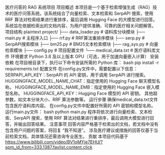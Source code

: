 医疗问答的 RAG 系统项目
项目概述
本项目是一个基于检索增强生成（RAG）技术的医疗问答系统。该系统结合了向量检索、文本检索和 SerpAPI 搜索，使用 RRF 算法对检索结果进行重排序，最后调用 Hugging Face 的大模型进行回答。系统旨在依据检索出的文档内容，为用户提供准确、可靠的医疗相关问题解答。
项目结构
plaintext
project/
├── data_loader.py    # 语料库分块模块
├── main.py           # 主程序入口
├── rrf.py            # RRF算法重排序模块
├── serp.py           # SerpAPI搜索模块
├── bm25.py           # BM25文本检索模块
├── rag_sys.py        # 向量检索模块
├── config.py         # 项目配置文件
└── medical_data.txt  # 医疗语料库文件
环境要求
Python 3.8 及以上版本
GPU（可选，用于加速向量嵌入计算）
安装依赖
在项目根目录下，执行以下命令安装所需的 Python 库：
bash
pip install -r requirements.txt
配置文件
在config.py文件中，需要配置以下信息：
SERPAPI_API_KEY：SerpAPI 的 API 密钥，用于调用 SerpAPI 进行搜索。
HUGGINGFACE_MODEL_NAME_CHAT：指定使用的 Hugging Face 聊天模型名称。
HUGGINGFACE_MODEL_NAME_EMB：指定使用的 Hugging Face 嵌入模型名称。
HUGGINGFACE_API_KEY：Hugging Face 模型的 API 密钥。
其他超参数，如文本分块大小、RRF 算法参数等。
运行步骤
确保medical_data.txt文件包含医疗语料库内容。
在config.py文件中配置好所需的 API 密钥和模型名称。
运行main.py文件：
bash
python main.py
程序将依次进行向量检索、文本检索、SerpAPI 搜索，使用 RRF 算法对结果进行重排序，最后调用大模型进行回答，并输出回答结果。
注意事项
回答内容严格基于检索出的文档，若文档中没有包含用户问题的答案，将回复 “我不知道”。
涉及医疗建议或措施的回答仅基于当前检索文档，具体情况还需咨询专业医生。
贡献
本项目代码基于
https://www.bilibili.com/video/BV1oMYje7EHU/?spm_id_from=333.1387.favlist.content.click